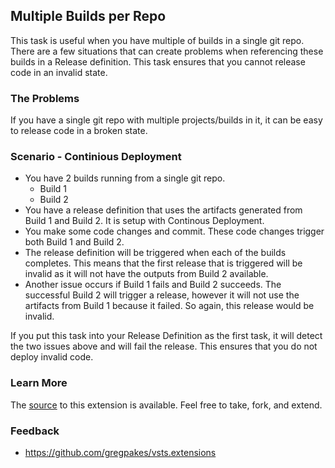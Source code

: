 ## Multiple Builds per Repo

This task is useful when you have multiple of builds in a single git repo.  There are a few situations that can create problems when referencing these builds in a Release definition.  This task ensures that you cannot release code in an invalid state.

### The Problems

If you have a single git repo with multiple projects/builds in it, it can be easy to release code in a broken state.

### Scenario - Continious Deployment

- You have 2 builds running from a single git repo.
    - Build 1
    - Build 2
- You have a release definition that uses the artifacts generated from Build 1 and Build 2.  It is setup with Continous Deployment.
- You make some code changes and commit.  These code changes trigger both Build 1 and Build 2.  
- The release definition will be triggered when each of the builds completes.  This means that the first release that is triggered will be invalid as it will not have the outputs from Build 2 available.
- Another issue occurs if Build 1 fails and Build 2 succeeds.  The successful Build 2 will trigger a release, however it will not use the artifacts from Build 1 because it failed.  So again, this release would be invalid.

If you put this task into your Release Definition as the first task, it will detect the two issues above and will fail the release.  This ensures that you do not deploy invalid code.

### Learn More

The [source](https://github.com/gregpakes/vsts.extensions) to this extension is available. Feel free to take, fork, and extend.

### Feedback ###
- https://github.com/gregpakes/vsts.extensions

